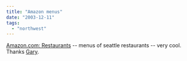```yaml
---
title: "Amazon menus"
date: "2003-12-11"
tags: 
  - "northwest"
---
```


[Amazon.com: Restaurants](http://www.amazon.com/exec/obidos/tg/browse/-/913908/102-7915513-6396962?city=Seattle "Amazon.com: Restaurants") -- menus of seattle restaurants -- very cool. Thanks [Gary](http://gary.burd.info/space/Entry87.html).
